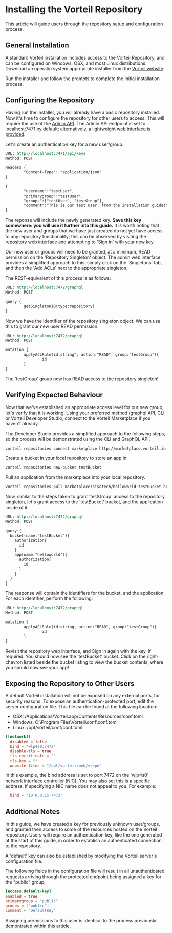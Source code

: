 # Installing the Vorteil Repository
This article will guide users through the repository setup and configuration process.

## General Installation
A standard Vorteil installation includes access to the Vorteil Repository, and can be configured on Windows, OSX, and most Linux distributions. Download an operatin system appropriate installer from the [Vorteil website](http://www.vorteil.io).

Run the installer and follow the prompts to complete the initial installation process.

## Configuring the Repository
Having run the installer, you will already have a basic repository installed. Now it's time to configure the repository for other users to access. This will require the use of the [Admin API](//TODO). The Admin API endpoint is set to localhost:7471 by default; alternatively, [a lightweight web interface is provided](http://localhost:7471).

Let's create an authentication key for a new user/group.

```rest
URL: http://localhost:7471/api/keys
Method: POST

Headers {
        "Content-Type": "application/json"
}

{
        "username":"testUser",
        "primarygroup":"testUser",
        "groups":["testUser", "testGroup"],
        "comment":"This is our test user, from the installation guide!"
}
```

The reponse will include the newly generated key. **Save this key somewhere: you will use it further into this guide.** It is worth noting that the new user and groups that we have just created do not yet have access to any repository functionality; this can be observed by visiting the [repository web interface](http://localhost:7472) and attempting to 'Sign in' with your new key.

Our new user or groups will need to be granted, at a minimum, READ permission on the 'Repository Singleton' object. The admin web interface provides a simplified approach to this: simply click on the 'Singletons' tab, and then the 'Add ACLs' next to the appropriate singleton.

The REST-equivalent of this process is as follows:

```rest
URL: http://localhost:7472/graphql
Method: POST

query {
        getSingletonID(type:repository)
}
```

Now we have the identifier of the repository singleton object. We can use this to grant our new user READ permission.

```rest
URL: http://localhost:7472/graphql
Method: POST

mutation {
        applyACLRule(id:string", action:"READ", group:"testGroup"){
                id
        }
}
```

The 'testGroup' group now has READ access to the repository singleton!

## Verifying Expected Behaviour
Now that we've established an appropriate access level for our new group, let's verify that it is working! Using your preferred method (graphql API, CLI, or Vorteil Developer Studio, connect to the Vorteil Marketplace if you haven't already.

The Developer Studio provides a simplified approach to the following steps, so the process will be demonstrated using the CLI and GraphQL API.

```sh
vorteil repositories connect marketplace http://marketplace.vorteil.io
```

Create a bucket in your local repository to store an app in.

```sh
vorteil repositories new-bucket testBucket
```

Pull an application from the marketplace into your local repository.

```sh
vorteil repositories pull marketplace:sisatech/helloworld testBucket helloworld
```

Now, similar to the steps taken to grant 'testGroup' access to the repository singleton, let's grant access to the 'testBucket' bucket, and the application inside of it.

```rest
URL: http://localhost:7472/graphql
Method: POST

query {
  bucket(name:"testBucket"){
    authorization{
      id
    }
    app(name:"helloworld"){
      authorization{
        id
      }
    }
  }
}
```

The response will contain the identifiers for the bucket, and the application. For each identifier, perform the following:

```rest
URL: http://localhost:7472/graphql
Method: POST

mutation {
        applyACLRule(id:string, action:"READ", group:"testGroup"){
                id
        }
}
```

Revisit the repository web interface, and Sign in again with the key, if required. You should now see the 'testBucket' bucket. Click on the right-chevron listed beside the bucket listing to view the bucket contents, where you should now see your app!

## Exposing the Repository to Other Users
A default Vorteil installation will not be exposed on any external ports, for security reasons. To expose an authentication-protected port, edit the server configuration file.
This file can be found at the following location:

- OSX: /Applications/Vorteil.app/Contents/Resources/conf.toml
- Windows: C:\Program Files\Vorteil\conf\conf.toml
- Linux: /opt/vorteil/conf/conf.toml

```toml
[[network]]
  disabled = false
  bind = "wlp4s0:7472"
  disable-tls = true
  tls-certificate = ""
  tls-key = ""
  website-files = "/opt/vorteil/web/vrepo"
```

In this example, the bind address is set to port 7472 on the 'wlp4s0' network interface controller (NIC). You may also set this is a specific address, if specifying a NIC name does not appeal to you. For example:

```toml
  bind = "10.0.0.15:7472"
```


## Additional Notes
In this guide, we have created a key for previously unknown user/groups, and granted then access to some of the resources hosted on the Vorteil repository. Users will require an authentication key, like the one generated at the start of this guide, in order to establish an authenticated connection to the repository.

A 'default' key can also be established by modifying the Vorteil server's configuration file.

The following fields in the configuration file will result in all unauthenticated requests arriving through the protected endpoint being assigned a key for the "public" group.

```toml
[access.default-key]
enabled = true
primarygroup = "public"
groups = ["public"]
comment = "DefaultKey"
```

Assigning permissions to this user is identical to the process previously demontrated within this article.
